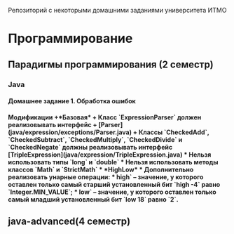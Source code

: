 Репозиторий с некоторыми домашними заданиями университета ИТМО

<h1> Программирование
<h2> Парадигмы программирования (2 семестр)
  <h3> Java 
    <h4> Домашнее задание 1. Обработка ошибок
     <h4> Модификации
+*Базовая*
  + Класс `ExpressionParser` должен реализовывать интерфейс
  + [Parser](java/expression/exceptions/Parser.java)
  + Классы `CheckedAdd`, `CheckedSubtract`, `CheckedMultiply`,
        `CheckedDivide` и `CheckedNegate` должны реализовывать интерфейс
        [TripleExpression](java/expression/TripleExpression.java)
   * Нельзя использовать типы `long` и `double`
   * Нельзя использовать методы классов `Math` и `StrictMath`
  * *HighLow*
   * Дополнительно реализовать унарные операции:
   * high` – значение, у которого оставлен только самый старший
          установленный бит `high -4` равно `Integer.MIN_VALUE`;
   * low` – значение, у которого оставлен только самый младший
          установленный бит `low 18` равно `2`.
<h2> java-advanced(4 семестр)
